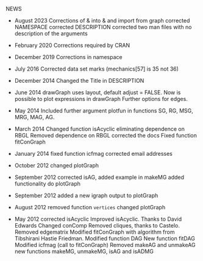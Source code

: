 NEWS

- August 2023
  Corrections of \& into & and import from graph
  corrected NAMESPACE
  corrected DESCRIPTION
  corrected two man files with no description of the arguments
  
- February  2020
  Corrections required by CRAN

- December 2019
  Corrections in namespace

- July 2016
  Corrected data set marks (mechanics[57] is 35 not 36)

- December 2014
  Changed the Title in DESCRIPTION

- June 2014
  drawGraph uses layout, default adjust = FALSE.
  Now is possible to plot expressions in drawGraph
  Further options for edges.

- May 2014
  Included further argument plotfun in functions SG, RG, MSG, MRG, MAG, AG.

- March 2014
  Changed function isAcyclic eliminating dependence on RBGL
  Removed dependence on RBGL corrected the docs
  Fixed function fitConGraph

- January 2014
  fixed function icfmag
  corrected email addresses

- October 2012
  changed plotGraph

- September 2012
  corrected isAG,
  added example in makeMG
  added functionality do plotGraph

- September 2012
  added a new igraph output to plotGraph

- August 2012
  removed function `vertices`
  changed plotGraph

- May 2012
  corrected isAcyclic
  Improved isAcyclic.  Thanks to David Edwards
  Changed conComp
  Removed cliques, thanks to Castelo.
  Removed edgematrix
  Modified fitConGraph with algorithm from Tibshirani Hastie Friedman.
  Modified function DAG
  New function fitDAG
  Modified icfmag (call to fitConGraph)
  Removed makeAG and unmakeAG
  new functions makeMG, unmakeMG, isAG and isADMG
